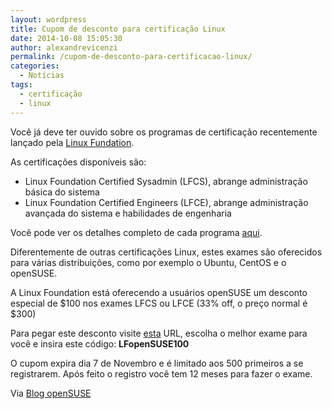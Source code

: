 ```yaml
---
layout: wordpress
title: Cupom de desconto para certificação Linux
date: 2014-10-08 15:05:30
author: alexandrevicenzi
permalink: /cupom-de-desconto-para-certificacao-linux/
categories:
  - Notícias
tags:
  - certificação
  - linux
---
```


Você já deve ter ouvido sobre os programas de certificação recentemente lançado pela <a href="http://www.linuxfoundation.org/">Linux Fundation</a>.

As certificações disponíveis são:
<ul>
	<li>Linux Foundation Certified Sysadmin (LFCS), abrange administração básica do sistema</li>
	<li>Linux Foundation Certified Engineers (LFCE), abrange administração avançada do sistema e habilidades de engenharia</li>
</ul>
Você pode ver os detalhes completo de cada programa <a href="http://bit.ly/1yKRjxp">aqui</a>.

Diferentemente de outras certificações Linux, estes exames são oferecidos para várias distribuições, como por exemplo o Ubuntu, CentOS e o openSUSE.

A Linux Foundation está oferecendo a usuários openSUSE um desconto especial de $100 nos exames LFCS ou LFCE (33% off, o preço normal é $300)

Para pegar este desconto visite <a href="http://bit.ly/1yKRjxp">esta</a> URL, escolha o melhor exame para você e insira este código: <strong>LFopenSUSE100</strong>

O cupom expira dia 7 de Novembro e é limitado aos 500 primeiros a se registrarem. Após feito o registro você tem 12 meses para fazer o exame.

Via <a href="https://news.opensuse.org/2014/10/08/opensuse-users-and-the-new-linux-foundation-certification-programs/">Blog openSUSE</a>